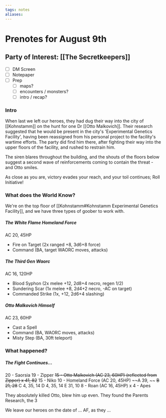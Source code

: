 ```yaml
---
tags: notes
aliases:
---
```


# Prenotes for August 9th
## Party of Interest: [[The Secretkeepers]]
- [ ] DM Screen
- [ ] Notepaper
- [ ] Prep
	- [ ] maps?
	- [ ] encounters / monsters?
	- [ ] intro / recap?

### Intro

When last we left our heroes, they had dug their way into the city of [[Kohnstamm]] on the hunt for one Dr [[Otto Malkovich]]. Their research suggested that he would be present in the city's 'Experimental Genetics Facility', having been reassigned from his personal project to the facility's wartime efforts. The party did find him there, after fighting their way into the upper floors of the facility, and rushed to restrain him. 

The siren blares throughout the building, and the shouts of the floors below suggest a second wave of reinforcements coming to contain the threat - and Otto smiles.

As close as you are, victory evades your reach, and your toil continues; Roll Initiative!

### What does the World Know?

We're on the top floor of [[Kohnstamm#Kohnstamm Experimental Genetics Facility]], and we have three types of goober to work with.

##### The White Flame Homeland Force
AC 20, 45HP
- Fire on Target (2x ranged +8, 3d6+8 force)
- Command (BA, target WAORC moves, attacks)
##### The Third Gen Waorc
AC 16, 120HP
- Blood Syphon (2x melee +12, 2d8+4 necro, regen 1/2)
- Sundering Scar (1x melee +8, 2d4+2 necro, -AC on target)
- Commanded Strike (1x, +12, 2d6+4 slashing)
##### Otto Malkovich Himself
AC 23, 60HP
- Cast a Spell
- Command (BA, WAORC moves, attacks)
- Misty Step (BA, 30ft teleport)

### What happened?
##### The Fight Continues...

20 - Saorsia
19 - Zipper
~~15 - Otto Malkovich (AC 23, 60HP) (reflected from Zipper)
	x 41, 82~~
15 - Niko
10 - Homeland Force (AC 20, 45HP)
	~~A 39, ~~
	~~B 21, 28~~
	C 4, 35, 14
	D 4, 35, 14
	E 31, 10
8 - Roan (AC 16, 45HP)
	x 
4 - Apes

They absolutely killed Otto, blew him up even. They found the Parents Research, the 3 

We leave our heroes on the date of ... AF, as they ...
